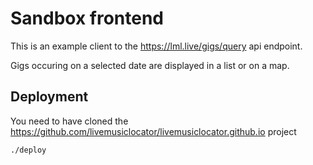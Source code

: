 # Sandbox frontend

This is an example client to the https://lml.live/gigs/query api endpoint.

Gigs occuring on a selected date are displayed in a list or on a map.

## Deployment

You need to have cloned the https://github.com/livemusiclocator/livemusiclocator.github.io project

```
./deploy
```
